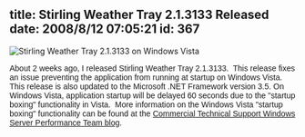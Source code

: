 title: Stirling Weather Tray 2.1.3133 Released
date: 2008/8/12 07:05:21
id: 367
---
![Stirling Weather Tray 2.1.3133 on Windows Vista](/journal_images/StirlingWeatherVista.jpg)

<font face="Arial">About 2 weeks ago, I released Stirling Weather Tray 2.1.3133.  This release fixes an issue preventing the application from running at startup on Windows Vista. This release is also updated to the Microsoft .NET Framework version 3.5\. On Windows Vista, application startup will be delayed 60 seconds due to the "startup boxing" functionality in Vista.  More information on the Windows Vista "startup boxing" functionality can be found at the [Commercial Technical Support Windows Server Performance Team blog](http://blogs.technet.com/askperf/archive/2008/03/28/startup-programs-on-windows-vista-inside-the-box.aspx).</font>